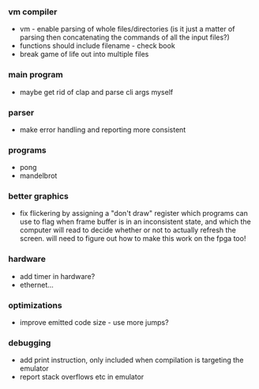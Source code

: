 ### vm compiler

- vm - enable parsing of whole files/directories (is it just a matter of parsing then concatenating the commands of all the input files?)
- functions should include filename - check book
- break game of life out into multiple files

### main program

- maybe get rid of clap and parse cli args myself

### parser

- make error handling and reporting more consistent

### programs

- pong
- mandelbrot

### better graphics

- fix flickering by assigning a "don't draw" register which programs can use to flag when frame buffer is in an inconsistent state, and which the computer will read to decide whether or not to actually refresh the screen. will need to figure out how to make this work on the fpga too!

### hardware

- add timer in hardware?
- ethernet...

### optimizations

- improve emitted code size - use more jumps?

### debugging

- add print instruction, only included when compilation is targeting the emulator
- report stack overflows etc in emulator
